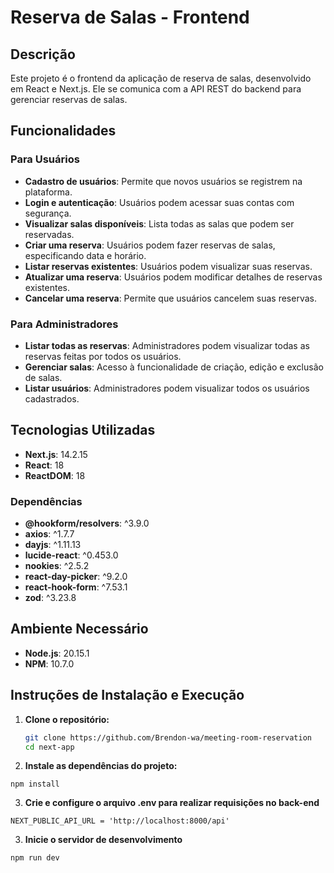 # Reserva de Salas - Frontend

## Descrição

Este projeto é o frontend da aplicação de reserva de salas, desenvolvido em React e Next.js. Ele se comunica com a API REST do backend para gerenciar reservas de salas.

## Funcionalidades

### Para Usuários

- **Cadastro de usuários**: Permite que novos usuários se registrem na plataforma.
- **Login e autenticação**: Usuários podem acessar suas contas com segurança.
- **Visualizar salas disponíveis**: Lista todas as salas que podem ser reservadas.
- **Criar uma reserva**: Usuários podem fazer reservas de salas, especificando data e horário.
- **Listar reservas existentes**: Usuários podem visualizar suas reservas.
- **Atualizar uma reserva**: Usuários podem modificar detalhes de reservas existentes.
- **Cancelar uma reserva**: Permite que usuários cancelem suas reservas.

### Para Administradores

- **Listar todas as reservas**: Administradores podem visualizar todas as reservas feitas por todos os usuários.
- **Gerenciar salas**: Acesso à funcionalidade de criação, edição e exclusão de salas.
- **Listar usuários**: Administradores podem visualizar todos os usuários cadastrados.

## Tecnologias Utilizadas

- **Next.js**: 14.2.15
- **React**: 18
- **ReactDOM**: 18

### Dependências

- **@hookform/resolvers**: ^3.9.0
- **axios**: ^1.7.7
- **dayjs**: ^1.11.13
- **lucide-react**: ^0.453.0
- **nookies**: ^2.5.2
- **react-day-picker**: ^9.2.0
- **react-hook-form**: ^7.53.1
- **zod**: ^3.23.8

## Ambiente Necessário

- **Node.js**: 20.15.1
- **NPM**: 10.7.0

## Instruções de Instalação e Execução

1. **Clone o repositório:**

   ```bash
   git clone https://github.com/Brendon-wa/meeting-room-reservation
   cd next-app

2. **Instale as dependências do projeto:**

```npm install```

3. **Crie e configure o arquivo .env para realizar requisições no back-end**

```NEXT_PUBLIC_API_URL = 'http://localhost:8000/api'```

3. **Inicie o servidor de desenvolvimento**

```npm run dev```
